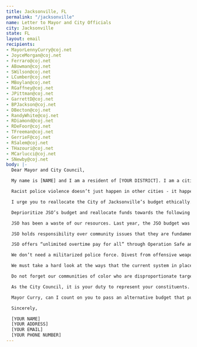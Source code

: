 ```yaml
---
title: Jacksonville, FL
permalink: "/jacksonville"
name: Letter to Mayor and City Officials
city: Jacksonville
state: FL
layout: email
recipients:
- MayorLennyCurry@coj.net
- JoyceMorgan@coj.net
- Ferraro@coj.net
- ABowman@coj.net
- SWilson@coj.net
- LCumber@coj.net
- MBoylan@coj.net
- RGaffney@coj.net
- JPittman@coj.net
- GarrettD@coj.net
- BPJackson@coj.net
- DBecton@coj.net
- RandyWhite@coj.net
- RDiamond@coj.net
- RDeFoor@coj.net
- TFreeman@coj.net
- GerrieF@coj.net
- RSalem@coj.net
- THazouri@coj.net
- MCarlucci@coj.net
- SNewby@coj.net
body: |-
  Dear Mayor and City Council,

  My name is [NAME] and I am a resident of [YOUR DISTRICT]. I am a citizen who is disturbed by the injustice and brutality carried out by the Jacksonville Sheriff’s Office.

  Racist police violence doesn’t just happen in other cities - it happens in Jacksonville too. Our community has a long history of racist policy in housing and school segregation. Black citizens have been subjected to centuries of economic and social exclusion in Jacksonville. Our history still causes inequality today, and these issues must become financial priorities in order to heal from our history. We want change to be made to the way our city allocates its funds.

  I urge you to reallocate the City of Jacksonville’s budget ethically. Commit to our city’s Black communities to combat an over-investment in their criminalization and discrimination. The City Council can take a stand for racial justice by majorly defunding policing and investing in Black communities. Provide relief to those in our community that are victimized by the structural racism that Jacksonville was built upon, and that JSO enforces.

  Deprioritize JSO’s budget and reallocate funds towards the following social services: Community Development, Affordable Housing Programs, Eviction Diversions, COVID Relief and Healthcare, Substance Abuse Treatment Services, Education, Childcare, Transportation, Jobs, and Parks & Recreation. All of these sectors will facilitate the dismantling of racial inequality and will support social justice. This action will reflect the decades of research showing that social programs, education, and a living wage are more successful at promoting the safety of a city than policing or prisons. Ending police brutality and bringing justice to our city should be a budget priority. Overpoliced communities are not safe communities. Thriving communities are safe communities, and communities thrive when they are well-resourced.

  JSO has been a waste of our resources. Last year, the JSO budget was $478,386,277. This means JSO was our single largest expense; more costly than all other city departments combined!

  JSO holds responsibility over community issues that they are fundamentally unable to address. We have seen mounting evidence that police departments are ineffective institutions that marginalize minority communities and put citizens at risk of injury and death. Our city needs EMTs, social workers, and other social service providers to respond to the majority of current police business, including health and wellness checks, domestic/sexual violence situations, and basic documentation around break-ins, vandalism, and wrecks. Usually, when police are dispensed, rather than qualified medical, psychiatric, and social workers, the effect is to bring violence where none previously existed. Jacksonville’s needs must be addressed by the provision of care, not the threat of violence.

  JSO offers “unlimited overtime pay for all” through Operation Safe and Sound, which oftentimes is paid out to officers responsible for harassing minorities.

  We don’t need a militarized police force. Divest from offensive weapons. Offensive weapons are known to escalate violence. If you want to promote community safety, dedicate yourselves fully to ending poverty– don’t give the police force another $478 million+ to spend on riot gear, grenades, and weapons to use against your own city.

  We must take a hard look at the ways that the current system in place fails to serve–and actively harms–our community, and come together to reimagine the role of policing.

  Do not forget our communities of color who are disproportionate targets of police violence. Our police department is, quite frankly, upholding policies and practices that allow white supremacy to take Black lives every single day.

  As the City Council, it is your duty to represent your constituents. I am urging you to completely revise the budget for the 2020-2021 fiscal year.

  Mayor Curry, can I count on you to pass an alternative budget that puts a focus on social service programs?

  Sincerely,

  [YOUR NAME]
  [YOUR ADDRESS]
  [YOUR EMAIL]
  [YOUR PHONE NUMBER]
---
```


